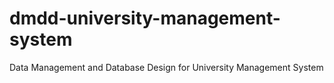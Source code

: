 # dmdd-university-management-system
Data Management and Database Design for University Management System
